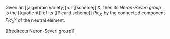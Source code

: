 

Given an [[algebraic variety]] or [[scheme]] $X$, then its _Néron-Severi group_ is the [[quotient]] of its [[Picard scheme]] $Pic_X$ by the connected component $Pic_X^0$ of the neutral element.

[[!redirects Neron-Severi group]]